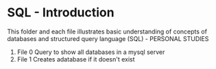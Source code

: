 # SQL - Introduction

This folder and each file illustrates basic understanding of 
concepts of databases and structured query language (SQL) - PERSONAL STUDIES

1. File 0 
	Query to show all databases in a mysql server
2. File 1
	Creates adatabase if it doesn't exist

